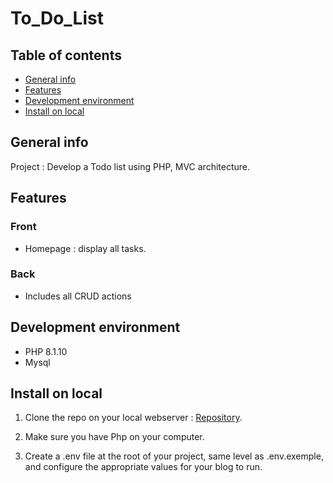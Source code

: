 # To_Do_List

## Table of contents

*  [General info](#general-info)
*  [Features](#features)
*  [Development environment](#development-environment)
*  [Install on local](#install-on-local)

## General info

Project : Develop a Todo list using PHP, MVC architecture.

## Features

### Front

*  Homepage : display all tasks.

### Back

*  Includes all CRUD actions

## Development environment

*  PHP 8.1.10
*  Mysql

## Install on local

1. Clone the repo on your local webserver : [Repository](https://github.com/mataxelle/To_Do_List.git).

2. Make sure you have Php on your computer.

3. Create a .env file at the root of your project, same level as .env.exemple, and configure the appropriate values for your blog to run.
